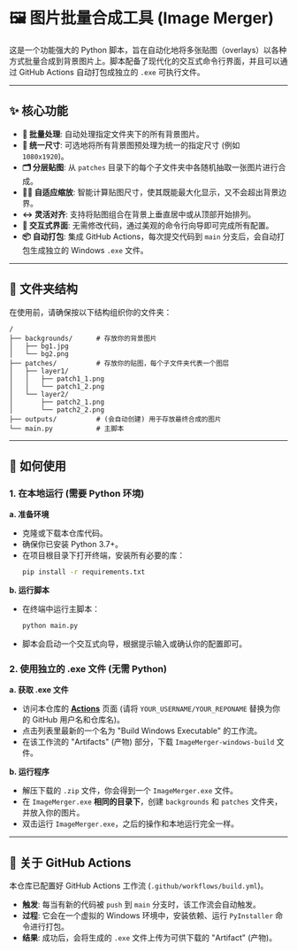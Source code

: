 # 🖼️ 图片批量合成工具 (Image Merger)

这是一个功能强大的 Python 脚本，旨在自动化地将多张贴图（overlays）以各种方式批量合成到背景图片上。脚本配备了现代化的交互式命令行界面，并且可以通过 GitHub Actions 自动打包成独立的 `.exe` 可执行文件。

---

## ✨ 核心功能

- **🎨 批量处理**: 自动处理指定文件夹下的所有背景图片。
- **📐 统一尺寸**: 可选地将所有背景图预处理为统一的指定尺寸 (例如 `1080x1920`)。
- **🗂️ 分层贴图**: 从 `patches` 目录下的每个子文件夹中各随机抽取一张图片进行合成。
- **🤸‍♂️ 自适应缩放**: 智能计算贴图尺寸，使其既能最大化显示，又不会超出背景边界。
- **↔️ 灵活对齐**: 支持将贴图组合在背景上垂直居中或从顶部开始排列。
- **💬 交互式界面**: 无需修改代码，通过美观的命令行向导即可完成所有配置。
- **📦 自动打包**: 集成 GitHub Actions，每次提交代码到 `main` 分支后，会自动打包生成独立的 Windows `.exe` 文件。

---

## 📁 文件夹结构

在使用前，请确保按以下结构组织你的文件夹：

```
/
├── backgrounds/      # 存放你的背景图片
│   ├── bg1.jpg
│   └── bg2.png
├── patches/          # 存放你的贴图，每个子文件夹代表一个图层
│   ├── layer1/
│   │   ├── patch1_1.png
│   │   └── patch1_2.png
│   └── layer2/
│       ├── patch2_1.png
│       └── patch2_2.png
├── outputs/          # (会自动创建) 用于存放最终合成的图片
└── main.py           # 主脚本
```

---

## 🚀 如何使用

### 1. 在本地运行 (需要 Python 环境)

**a. 准备环境**

- 克隆或下载本仓库代码。
- 确保你已安装 Python 3.7+。
- 在项目根目录下打开终端，安装所有必要的库：
  ```bash
  pip install -r requirements.txt
  ```

**b. 运行脚本**

- 在终端中运行主脚本：
  ```bash
  python main.py
  ```
- 脚本会启动一个交互式向导，根据提示输入或确认你的配置即可。

### 2. 使用独立的 .exe 文件 (无需 Python)

**a. 获取 .exe 文件**

- 访问本仓库的 [**Actions**](https://github.com/YOUR_USERNAME/YOUR_REPONAME/actions) 页面 (请将 `YOUR_USERNAME/YOUR_REPONAME` 替换为你的 GitHub 用户名和仓库名)。
- 点击列表里最新的一个名为 "Build Windows Executable" 的工作流。
- 在该工作流的 "Artifacts" (产物) 部分，下载 `ImageMerger-windows-build` 文件。

**b. 运行程序**

- 解压下载的 `.zip` 文件，你会得到一个 `ImageMerger.exe` 文件。
- 在 `ImageMerger.exe` **相同的目录下**，创建 `backgrounds` 和 `patches` 文件夹，并放入你的图片。
- 双击运行 `ImageMerger.exe`，之后的操作和本地运行完全一样。

---

## 🤖 关于 GitHub Actions

本仓库已配置好 GitHub Actions 工作流 (`.github/workflows/build.yml`)。

- **触发**: 每当有新的代码被 `push` 到 `main` 分支时，该工作流会自动触发。
- **过程**: 它会在一个虚拟的 Windows 环境中，安装依赖、运行 `PyInstaller` 命令进行打包。
- **结果**: 成功后，会将生成的 `.exe` 文件上传为可供下载的 "Artifact" (产物)。 